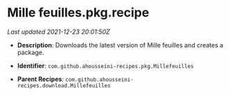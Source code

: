 # Mille feuilles.pkg.recipe

_Last updated 2021-12-23 20:01:50Z_

- **Description**: Downloads the latest version of Mille feuilles and creates a package.

- **Identifier**: `com.github.ahousseini-recipes.pkg.Millefeuilles`

- **Parent Recipes**: `com.github.ahousseini-recipes.download.Millefeuilles`
